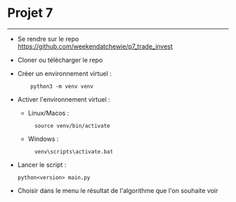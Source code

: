 # Projet 7
************

- Se rendre sur le repo https://github.com/weekendatchewie/p7_trade_invest

- Cloner ou télécharger le repo

- Créer un environnement virtuel :
  ```
      python3 -m venv venv
  ```

- Activer l'environnement virtuel :

  - Linux/Macos :

    ```
      source venv/bin/activate
    ```

  - Windows :
    ```
      venv\scripts\activate.bat
    ```

- Lancer le script :
  ```
  python<version> main.py
  ```
  
- Choisir dans le menu le résultat de l'algorithme que l'on souhaite voir
